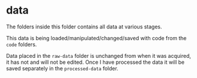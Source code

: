 # data

The folders inside this folder contains all data at various stages.

This data is being loaded/manipulated/changed/saved with code from the `code` folders.

Data placed in the `raw-data` folder is unchanged from when it was acquired, it has not and will not be edited. Once I have processed the data it will be saved separately in the `processed-data` folder.